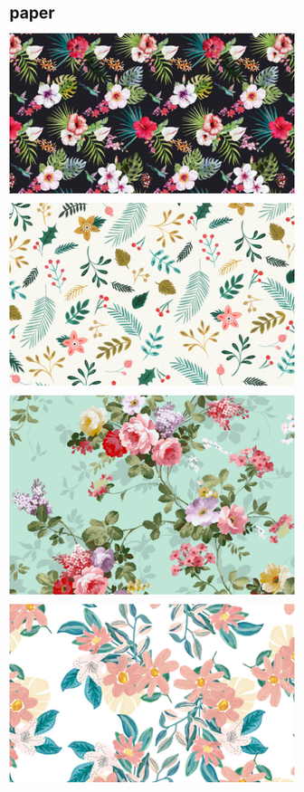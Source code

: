 # paper

<a href="a_pattern_of_flowers_and_leaves_01.jpg"><img alt="a_pattern_of_flowers_and_leaves_01" src="a_pattern_of_flowers_and_leaves_01.jpg"></a>

<a href="a_pattern_of_leaves_and_flowers.jpg"><img alt="a_pattern_of_leaves_and_flowers" src="a_pattern_of_leaves_and_flowers.jpg"></a>

<a href="a_floral_pattern_of_flowers.png"><img alt="a_floral_pattern_of_flowers" src="a_floral_pattern_of_flowers.png"></a>

<a href="a_pattern_of_flowers_and_leaves.jpg"><img alt="a_pattern_of_flowers_and_leaves" src="a_pattern_of_flowers_and_leaves.jpg"></a>

